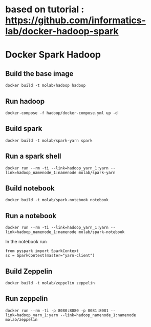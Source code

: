 # based on tutorial : https://github.com/informatics-lab/docker-hadoop-spark


# Docker Spark Hadoop

## Build the base image

```
docker build -t molab/hadoop hadoop
```

## Run hadoop

```
docker-compose -f hadoop/docker-compose.yml up -d
```

## Build spark

```
docker build -t molab/spark-yarn spark
```

## Run a spark shell

```
docker run --rm -ti --link=hadoop_yarn_1:yarn --link=hadoop_namenode_1:namenode molab/spark-yarn
```

## Build notebook

```
docker build -t molab/spark-notebook notebook
```

## Run a notebook

```
docker run --rm -ti --link=hadoop_yarn_1:yarn --link=hadoop_namenode_1:namenode molab/spark-notebook
```

In the notebook run

```
from pyspark import SparkContext
sc = SparkContext(master="yarn-client")
```

## Build Zeppelin

```
docker build -t molab/zeppelin zeppelin
```

## Run zeppelin

```
docker run --rm -ti -p 8080:8080 -p 8081:8081 --link=hadoop_yarn_1:yarn --link=hadoop_namenode_1:namenode molab/zeppelin
```
